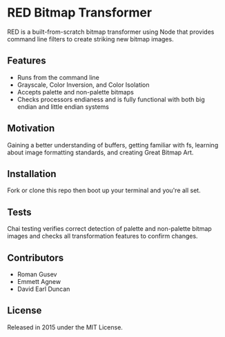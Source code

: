 
RED Bitmap Transformer
====================

RED is a built-from-scratch bitmap transformer using Node that provides command line filters to create striking new bitmap images.

## Features

* Runs from the command line
* Grayscale, Color Inversion, and Color Isolation
* Accepts palette and non-palette bitmaps
* Checks processors endianess and is fully functional with both big endian and little endian systems

## Motivation
Gaining a better understanding of buffers, getting familiar with fs, learning about image formatting standards, and creating Great Bitmap Art.

## Installation

Fork or clone this repo then boot up your terminal and you're all set.

## Tests

Chai testing verifies correct detection of palette and non-palette bitmap images and checks all transformation features to confirm changes.

## Contributors

* Roman Gusev
* Emmett Agnew
* David Earl Duncan

## License
Released in 2015 under the MIT License.
